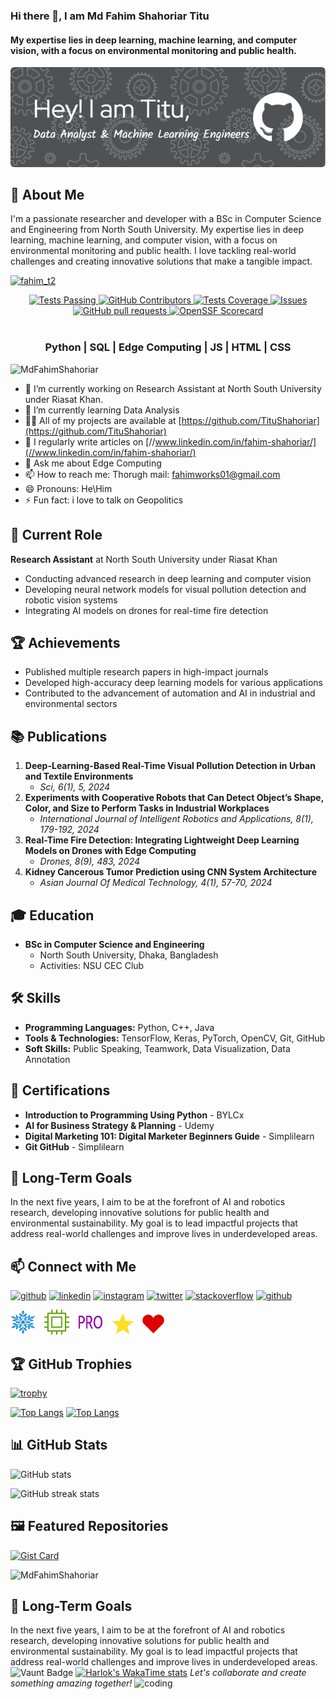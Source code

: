 ### Hi there 👋, I am Md Fahim Shahoriar Titu
#### My expertise lies in deep learning, machine learning, and computer vision, with a focus on environmental monitoring and public health.

![Header](./image.png)

## 🚀 About Me
I'm a passionate researcher and developer with a BSc in Computer Science and Engineering from North South University. My expertise lies in deep learning, machine learning, and computer vision, with a focus on environmental monitoring and public health. I love tackling real-world challenges and creating innovative solutions that make a tangible impact.
<p align="left"> <a href="https://twitter.com/fahim_t2" target="blank"><img src="https://img.shields.io/twitter/follow/fahim_t2?logo=twitter&style=for-the-badge" alt="fahim_t2" /></a> </p>

</p>
  <p align="center">
    <a href="https://github.com/MdFahimShahoriar/github-readme-stats/actions">
      <img alt="Tests Passing" src="https://github.com/MdFahimShahoriar/github-readme-stats/workflows/Test/badge.svg" />
    </a>
    <a href="https://github.com/MdFahimShahoriar/github-readme-stats/graphs/contributors">
      <img alt="GitHub Contributors" src="https://img.shields.io/github/contributors/MdFahimShahoriar/github-readme-stats" />
    </a>
    <a href="https://codecov.io/gh/MdFahimShahoriar/github-readme-stats">
      <img alt="Tests Coverage" src="https://codecov.io/gh/MdFahimShahoriar/github-readme-stats/branch/master/graph/badge.svg" />
    </a>
    <a href="https://github.com/MdFahimShahoriar/github-readme-stats/issues">
      <img alt="Issues" src="https://img.shields.io/github/issues/MdFahimShahoriar/github-readme-stats?color=0088ff" />
    </a>
    <a href="https://github.com/MdFahimShahoriar/github-readme-stats/pulls">
      <img alt="GitHub pull requests" src="https://img.shields.io/github/issues-pr/MdFahimShahoriar/github-readme-stats?color=0088ff" />
    </a>
    <a href="https://securityscorecards.dev/viewer/?uri=github.com/MdFahimShahoriar/github-readme-stats">
      <img alt="OpenSSF Scorecard" src="https://api.securityscorecards.dev/projects/github.com/MdFahimShahoriar/github-readme-stats/badge" />
    </a>
    <br />
    <br />

  </p>


<h3 align="center">Python | SQL | Edge Computing | JS | HTML | CSS</h3>
<p align="left"> <img src="https://komarev.com/ghpvc/?username=MdFahimShahoriar&label=Profile%20views&color=0e75b6&style=flat" alt="MdFahimShahoriar" /> </p>

- 🔭 I’m currently working on Research Assistant at North South University under Riasat Khan. 
- 🌱 I’m currently learning Data Analysis
- 👨‍💻 All of my projects are available at [https://github.com/TituShahoriar](https://github.com/TituShahoriar)
- 📝 I regularly write articles on [//www.linkedin.com/in/fahim-shahoriar/](//www.linkedin.com/in/fahim-shahoriar/)
- 💬 Ask me about Edge Computing 
- 📫 How to reach me: Thorugh mail: fahimworks01@gmail.com 
- 😄 Pronouns: He\Him 
- ⚡ Fun fact: i love to talk on Geopolitics 

## 🔭 Current Role
**Research Assistant** at North South University under Riasat Khan

- Conducting advanced research in deep learning and computer vision
- Developing neural network models for visual pollution detection and robotic vision systems
- Integrating AI models on drones for real-time fire detection

## 🏆 Achievements
- Published multiple research papers in high-impact journals
- Developed high-accuracy deep learning models for various applications
- Contributed to the advancement of automation and AI in industrial and environmental sectors

## 📚 Publications
1. **Deep-Learning-Based Real-Time Visual Pollution Detection in Urban and Textile Environments**
   - *Sci, 6(1), 5, 2024*
2. **Experiments with Cooperative Robots that Can Detect Object’s Shape, Color, and Size to Perform Tasks in Industrial Workplaces**
   - *International Journal of Intelligent Robotics and Applications, 8(1), 179-192, 2024*
3. **Real-Time Fire Detection: Integrating Lightweight Deep Learning Models on Drones with Edge Computing**
   - *Drones, 8(9), 483, 2024*
4. **Kidney Cancerous Tumor Prediction using CNN System Architecture**
   - *Asian Journal Of Medical Technology, 4(1), 57-70, 2024*

## 🎓 Education
- **BSc in Computer Science and Engineering**
  - North South University, Dhaka, Bangladesh
  - Activities: NSU CEC Club

## 🛠️ Skills
- **Programming Languages:** Python, C++, Java
- **Tools & Technologies:** TensorFlow, Keras, PyTorch, OpenCV, Git, GitHub
- **Soft Skills:** Public Speaking, Teamwork, Data Visualization, Data Annotation

## 📜 Certifications
- **Introduction to Programming Using Python** - BYLCx
- **AI for Business Strategy & Planning** - Udemy
- **Digital Marketing 101: Digital Marketer Beginners Guide** - Simplilearn
- **Git GitHub** - Simplilearn

## 🌱 Long-Term Goals
In the next five years, I aim to be at the forefront of AI and robotics research, developing innovative solutions for public health and environmental sustainability. My goal is to lead impactful projects that address real-world challenges and improve lives in underdeveloped areas.


## 📫 Connect with Me
[<img src='https://cdn.jsdelivr.net/npm/simple-icons@3.0.1/icons/github.svg' alt='github' height='40'>](https://github.com/MdFahimShahoriar)  [<img src='https://cdn.jsdelivr.net/npm/simple-icons@3.0.1/icons/linkedin.svg' alt='linkedin' height='40'>](https://www.linkedin.com/in/mdfahimshahoriartitu/)  [<img src='https://cdn.jsdelivr.net/npm/simple-icons@3.0.1/icons/instagram.svg' alt='instagram' height='40'>](https://www.instagram.com/fahimshahoriart2/)  [<img src='https://cdn.jsdelivr.net/npm/simple-icons@3.0.1/icons/twitter.svg' alt='twitter' height='40'>](https://twitter.com/fahim_t2)  [<img src='https://cdn.jsdelivr.net/npm/simple-icons@3.0.1/icons/stackoverflow.svg' alt='stackoverflow' height='40'>](https://stackoverflow.com/users/24051814/md-fahim-shahoriar-titu)  [<img src='https://cdn.jsdelivr.net/npm/simple-icons@3.0.1/icons/github.svg' alt='github' height='40'>](TituShahoriar)  

<a href='https://archiveprogram.github.com/'><img src='https://raw.githubusercontent.com/acervenky/animated-github-badges/master/assets/acbadge.gif' width='40' height='40'></a> <a href='https://docs.github.com/en/developers'><img src='https://raw.githubusercontent.com/acervenky/animated-github-badges/master/assets/devbadge.gif' width='40' height='40'></a> <a href='https://github.com/pricing'><img src='https://raw.githubusercontent.com/acervenky/animated-github-badges/master/assets/pro.gif' width='40' height='40'></a> <a href='https://stars.github.com/'><img src='https://raw.githubusercontent.com/acervenky/animated-github-badges/master/assets/starbadge.gif' width='35' height='35'></a> <a href='https://docs.github.com/en/github/supporting-the-open-source-community-with-github-sponsors'><img src='https://raw.githubusercontent.com/acervenky/animated-github-badges/master/assets/sponsorbadge.gif' width='35' height='35'></a> 
## 🏆 GitHub Trophies
[![trophy](https://github-profile-trophy.vercel.app/?username=MdFahimShahoriar)](https://github.com/ryo-ma/github-profile-trophy)

[![Top Langs](https://github-readme-stats.vercel.app/api/top-langs/?username=MdFahimShahoriar)](https://github.com/anuraghazra/github-readme-stats)
[![Top Langs](https://github-readme-stats.vercel.app/api/top-langs/?username=anuraghazra&layout=pie)](https://github.com/anuraghazra/github-readme-stats)
## 📊 GitHub Stats
![GitHub stats](https://github-readme-stats.vercel.app/api?username=MdFahimShahoriar&show_icons=true&count_private=true) 

![GitHub streak stats](https://streak-stats.demolab.com/?user=MdFahimShahoriar)  
  

## 🖼️ Featured Repositories
[![Gist Card](https://github-readme-stats.vercel.app/api/gist?id=bbfce31e0217a3689c8d961a356cb10d)](https://gist.github.com/Yizack/bbfce31e0217a3689c8d961a356cb10d/)


<p align="left"> <img src="https://komarev.com/ghpvc/?username=MdFahimShahoriar&label=Profile%20views&color=0e75b6&style=flat" alt="MdFahimShahoriar" /> </p>


## 🌱 Long-Term Goals
In the next five years, I aim to be at the forefront of AI and robotics research, developing innovative solutions for public health and environmental sustainability. My goal is to lead impactful projects that address real-world challenges and improve lives in underdeveloped areas.
![Vaunt Badge](https://api.vaunt.dev/v1/github/entities/MdFahimShahoriar/contributions?format=svg&private=true)
[![Harlok's WakaTime stats](https://github-readme-stats.vercel.app/api/wakatime?username=ffflabs)](https://github.com/anuraghazra/github-readme-stats)
*Let's collaborate and create something amazing together!*
<img algin="right" alt="coding" width="400" src="https://www.bing.com/th/id/OGC.f0fef1eb96e50c4820eee35462a62ab2?pid=1.7&rurl=https%3a%2f%2fmedia.giphy.com%2fmedia%2fK5kfQExKk731K%2fgiphy.gif&ehk=t%2bOXEOm0mQVWtNiU0oWXspjN1b%2buZL7ZOsyylgB0suU%3d">

